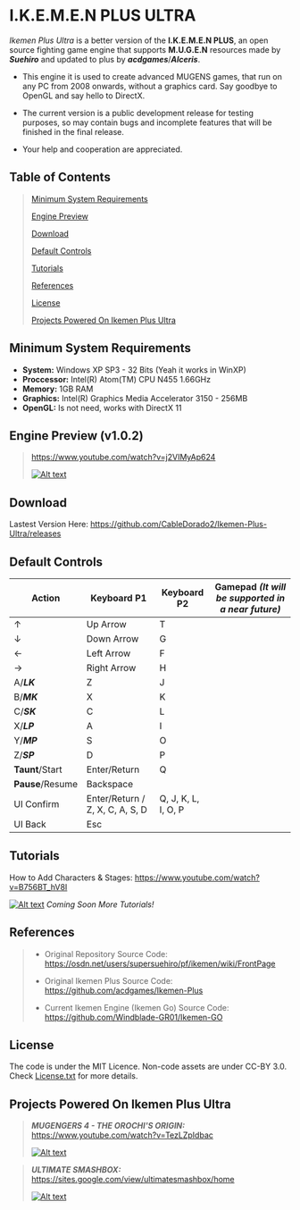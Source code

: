 # I.K.E.M.E.N PLUS ULTRA
*Ikemen Plus Ultra* is a better version of the **I.K.E.M.E.N PLUS**, an open source fighting game engine that supports **M.U.G.E.N** resources made by ***Suehiro*** and updated to plus by ***acdgames***/***Alceris***.

- This engine it is used to create advanced MUGENS games, that run on any PC from 2008 onwards, without a graphics card. Say goodbye to OpenGL and say hello to DirectX.

- The current version is a public development release for testing purposes, so may contain bugs and incomplete features that will be finished in the final release.

- Your help and cooperation are appreciated.

## Table of Contents

>[Minimum System Requirements](#minimum-system-requirements)
>
>[Engine Preview](#engine-preview)
>
>[Download](#download)
>
>[Default Controls](#default-controls)
>
>[Tutorials](#tutorials)
>
>[References](#references)
>
>[License](#license)
>
>[Projects Powered On Ikemen Plus Ultra](#projects-powered-on-ikemen-plus-ultra)

## Minimum System Requirements
- **System:** Windows XP SP3 - 32 Bits (Yeah it works in WinXP)
- **Proccessor:** Intel(R) Atom(TM) CPU N455 1.66GHz
- **Memory:** 1GB RAM
- **Graphics:** Intel(R) Graphics Media Accelerator 3150 - 256MB
- **OpenGL:** Is not need, works with DirectX 11

## Engine Preview (v1.0.2)
>https://www.youtube.com/watch?v=j2VIMyAp624
>
>[![Alt text](https://i.ytimg.com/vi/j2VIMyAp624/maxresdefault.jpg)](https://www.youtube.com/watch?v=j2VIMyAp624)

## Download
Lastest Version Here: https://github.com/CableDorado2/Ikemen-Plus-Ultra/releases

## Default Controls
| Action | Keyboard P1 | Keyboard P2 | Gamepad *(It will be supported in a near future)* |
| --- | --- | --- | --- |
| ↑ | Up Arrow | T |  |
| ↓ | Down Arrow | G |  |
| ← | Left Arrow | F |  |
| → | Right Arrow | H |  |
| A/***LK*** | Z | J |  |
| B/***MK*** | X | K |  |
| C/***SK*** | C | L |  |
| X/***LP*** | A | I |  |
| Y/***MP*** | S | O |  |
| Z/***SP*** | D | P |  |
| **Taunt**/Start | Enter/Return | Q |  |
| **Pause**/Resume | Backspace |  |  |
| UI Confirm | Enter/Return / Z, X, C, A, S, D | Q, J, K, L, I, O, P |  |
| UI Back | Esc |  |  |

## Tutorials
How to Add Characters & Stages: https://www.youtube.com/watch?v=B756BT_hV8I

[![Alt text](https://img.youtube.com/vi/B756BT_hV8I/maxresdefault.jpg)](https://www.youtube.com/watch?v=B756BT_hV8I)
*Coming Soon More Tutorials!*

## References
>- Original Repository Source Code:
>https://osdn.net/users/supersuehiro/pf/ikemen/wiki/FrontPage
>
>- Original Ikemen Plus Source Code:
>https://github.com/acdgames/Ikemen-Plus
>
>- Current Ikemen Engine (Ikemen Go) Source Code:
>https://github.com/Windblade-GR01/Ikemen-GO

## License
The code is under the MIT Licence.
Non-code assets are under CC-BY 3.0.
Check [License.txt](License.txt) for more details.

## Projects Powered On Ikemen Plus Ultra
>***MUGENGERS 4 - THE OROCHI'S ORIGIN:*** https://www.youtube.com/watch?v=TezLZpIdbac
>
>[![Alt text](https://img.youtube.com/vi/TezLZpIdbac/maxresdefault.jpg)](https://www.youtube.com/watch?v=TezLZpIdbac)

>***ULTIMATE SMASHBOX:*** https://sites.google.com/view/ultimatesmashbox/home
>
>[![Alt text](https://i.ytimg.com/vi/C5VTzhcFa3g/maxresdefault.jpg)](https://www.youtube.com/channel/UCPEISiiXtH494o63xeBu3Xg)
